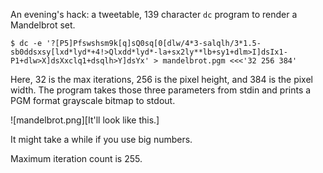 An evening's hack: a tweetable, 139 character `dc` program to render a Mandelbrot set.

```
$ dc -e '?[P5]Pfswshsm9k[q]sQ0sq[0[dlw/4*3-salqlh/3*1.5-sb0ddsxsy[lxd*lyd*+4!>Qlxdd*lyd*-la+sx2ly**lb+sy1+dlm>I]dsIx1-P1+dlw>X]dsXxclq1+dsqlh>Y]dsYx' > mandelbrot.pgm <<<'32 256 384'
```

Here, 32 is the max iterations, 256 is the pixel height, and 384 is the pixel width. The program takes those three parameters from stdin and prints a PGM format grayscale bitmap to stdout.

![mandelbrot.png][It'll look like this.]

It might take a while if you use big numbers.

Maximum iteration count is 255.
